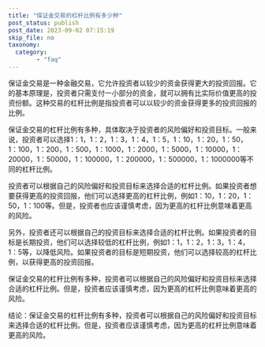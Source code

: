 ```yaml
---
title: "保证金交易的杠杆比例有多少种"
post_status: publish
post_date: 2023-09-02 07:15:19
skip_file: no
taxonomy:
  category:
        - "faq"
---
```


保证金交易是一种金融交易，它允许投资者以较少的资金获得更大的投资回报。它的基本原理是，投资者只需支付一小部分的资金，就可以拥有比实际价值更高的投资份额。这种交易的杠杆比例是指投资者可以以较少的资金获得更多的投资回报的比例。

保证金交易的杠杆比例有多种，具体取决于投资者的风险偏好和投资目标。一般来说，投资者可以选择1：1，1：2，1：3，1：4，1：5，1：10，1：20，1：50，1：100，1：200，1：500，1：1000，1：2000，1：5000，1：10000，1：20000，1：50000，1：100000，1：200000，1：500000，1：1000000等不同的杠杆比例。

投资者可以根据自己的风险偏好和投资目标来选择合适的杠杆比例。如果投资者想要获得更高的投资回报，他们可以选择更高的杠杆比例，例如1：10，1：20，1：50，1：100等。但是，投资者也应该谨慎考虑，因为更高的杠杆比例意味着更高的风险。

另外，投资者还可以根据自己的投资目标来选择合适的杠杆比例。如果投资者的目标是长期投资，他们可以选择较低的杠杆比例，例如1：1，1：2，1：3，1：4，1：5等，以降低风险。如果投资者的目标是短期投资，他们可以选择较高的杠杆比例，以获得更高的投资回报。

保证金交易的杠杆比例有多种，投资者可以根据自己的风险偏好和投资目标来选择合适的杠杆比例。但是，投资者应该谨慎考虑，因为更高的杠杆比例意味着更高的风险。

结论：保证金交易的杠杆比例有多种，投资者可以根据自己的风险偏好和投资目标来选择合适的杠杆比例。但是，投资者应该谨慎考虑，因为更高的杠杆比例意味着更高的风险。
